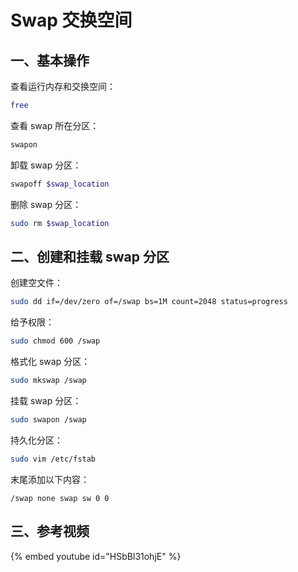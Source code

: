 # Swap 交换空间

## 一、基本操作

查看运行内存和交换空间：

```sh
free
```

查看 swap 所在分区：

```sh
swapon
```

卸载 swap 分区：

```sh
swapoff $swap_location
```

删除 swap 分区：

```sh
sudo rm $swap_location
```

## 二、创建和挂载 swap 分区

创建空文件：

```sh
sudo dd if=/dev/zero of=/swap bs=1M count=2048 status=progress
```

给予权限：

```sh
sudo chmod 600 /swap
```

格式化 swap 分区：

```sh
sudo mkswap /swap
```

挂载 swap 分区：

```sh
sudo swapon /swap
```

持久化分区：

```sh
sudo vim /etc/fstab
```

末尾添加以下内容：

```
/swap none swap sw 0 0
```

## 三、参考视频

{% embed youtube id="HSbBl31ohjE" %}
